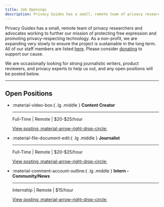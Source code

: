 ```yaml
---
title: Job Openings
description: Privacy Guides has a small, remote team of privacy researchers and advocates. Any open positions we may have in the future will be posted here.
---
```


Privacy Guides has a small, remote team of privacy researchers and advocates working to further our mission of protecting free expression and promoting privacy-respecting technology. As a non-profit, we are expanding very slowly to ensure the project is sustainable in the long term. All of our staff members are listed [here](../about.md#staff). Please consider [donating](donate.md) to support our cause.

We are occasionally looking for strong journalistic writers, product reviewers, and privacy experts to help us out, and any open positions will be posted below.

---

## Open Positions

<div class="grid cards" markdown>

- :material-video-box:{ .lg .middle } **Content Creator**

    ---

    Full-Time | Remote | \$20-$25/hour

    [View posting :material-arrow-right-drop-circle:](jobs/content-creator.md)

- :material-file-document-edit:{ .lg .middle } **Journalist**

    ---

    Full-Time | Remote | \$20-$25/hour

    [View posting :material-arrow-right-drop-circle:](jobs/journalist.md)

- :material-comment-account-outline:{ .lg .middle } **Intern - Community/News**

    ---

    Internship | Remote | \$15/hour

    [View posting :material-arrow-right-drop-circle:](jobs/intern-news.md)

</div>
